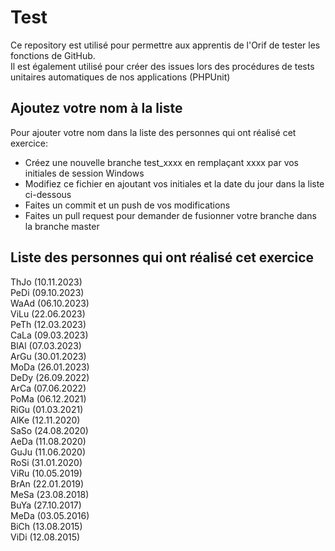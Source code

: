 # Test
Ce repository est utilisé pour permettre aux apprentis de l'Orif de tester les fonctions de GitHub.<br>
Il est également utilisé pour créer des issues lors des procédures de tests unitaires automatiques de nos applications (PHPUnit)

## Ajoutez votre nom à la liste
Pour ajouter votre nom dans la liste des personnes qui ont réalisé cet exercice:
- Créez une nouvelle branche test_xxxx en remplaçant xxxx par vos initiales de session Windows
- Modifiez ce fichier en ajoutant vos initiales et la date du jour dans la liste ci-dessous
- Faites un commit et un push de vos modifications
- Faites un pull request pour demander de fusionner votre branche dans la branche master

## Liste des personnes qui ont réalisé cet exercice
ThJo (10.11.2023)<br>
PeDi (09.10.2023)<br>
WaAd (06.10.2023)<br>
ViLu (22.06.2023)<br>
PeTh (12.03.2023)<br>
CaLa (09.03.2023)<br>
BlAl (07.03.2023)<br>
ArGu (30.01.2023)<br>
MoDa (26.01.2023)<br>
DeDy (26.09.2022)<br>
ArCa (07.06.2022)<br>
PoMa (06.12.2021)<br>
RiGu (01.03.2021)<br>
AlKe (12.11.2020)<br>
SaSo (24.08.2020)<br>
AeDa (11.08.2020)<br>
GuJu (11.06.2020)<br>
RoSi (31.01.2020)<br>
ViRu (10.05.2019)<br>
BrAn (22.01.2019)<br>
MeSa (23.08.2018)<br>
BuYa (27.10.2017)<br>
MeDa (03.05.2016)<br>
BiCh (13.08.2015)<br>
ViDi (12.08.2015)
